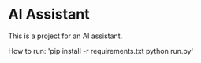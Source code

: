 # AI Assistant

This is a project for an AI assistant.


How to run: 'pip install -r requirements.txt
            python run.py'
